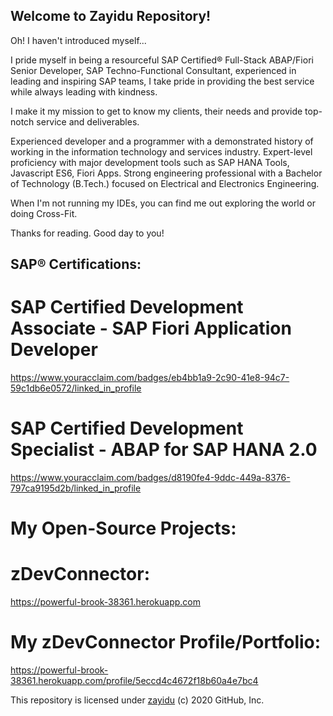 ## Welcome to **Zayidu** Repository!

Oh! I haven't introduced myself...

I pride myself in being a resourceful SAP Certified® Full-Stack ABAP/Fiori Senior Developer, SAP Techno-Functional Consultant, experienced in leading and inspiring SAP teams, I take pride in providing the best service while always leading with kindness.

I make it my mission to get to know my clients, their needs and provide top-notch service and deliverables.

Experienced developer and a programmer with a demonstrated history of working in the information technology and services industry. Expert-level proficiency with major development tools such as SAP HANA Tools, Javascript ES6, Fiori Apps. Strong engineering professional with a Bachelor of Technology (B.Tech.) focused on Electrical and Electronics Engineering.

When I'm not running my IDEs, you can find me out exploring the world or doing Cross-Fit.

Thanks for reading. Good day to you!

## SAP® Certifications:

# SAP Certified Development Associate - SAP Fiori Application Developer

https://www.youracclaim.com/badges/eb4bb1a9-2c90-41e8-94c7-59c1db6e0572/linked_in_profile

# SAP Certified Development Specialist - ABAP for SAP HANA 2.0

https://www.youracclaim.com/badges/d8190fe4-9ddc-449a-8376-797ca9195d2b/linked_in_profile

# My Open-Source Projects:

# zDevConnector:

https://powerful-brook-38361.herokuapp.com

# My zDevConnector Profile/Portfolio:

https://powerful-brook-38361.herokuapp.com/profile/5eccd4c4672f18b60a4e7bc4

This repository is licensed under [zayidu](https://zayidu.github.io/portfolio) (c) 2020 GitHub, Inc.
